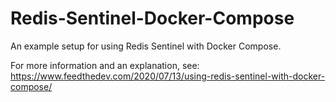 # Redis-Sentinel-Docker-Compose

An example setup for using Redis Sentinel with Docker Compose.

For more information and an explanation, see: https://www.feedthedev.com/2020/07/13/using-redis-sentinel-with-docker-compose/
